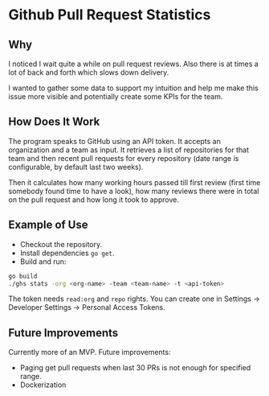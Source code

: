 # Github Pull Request Statistics

## Why

I noticed I wait quite a while on pull request reviews. Also there is at times a lot of back and forth which slows 
down delivery.

I wanted to gather some data to support my intuition and help me make this issue more visible and potentially create 
some KPIs for the team.

## How Does It Work

The program speaks to GitHub using an API token. It accepts an organization and a team as input. It retrieves a list of 
repositories for that team and then recent pull requests for every repository (date range is configurable, by default
 last two weeks).

Then it calculates how many working hours passed till first review (first time somebody found time to have a look), 
how many reviews there were in total on the pull request and how long it took to approve.

## Example of Use

- Checkout the repository.
- Install dependencies `go get`.
- Build and run:
```bash
go build
./ghs stats -org <org-name> -team <team-name> -t <api-token>
```

The token needs `read:org` and `repo` rights. You can create one in Settings -> Developer Settings -> Personal Access
 Tokens.

## Future Improvements

Currently more of an MVP. Future improvements:

- Paging get pull requests when last 30 PRs is not enough for specified range.
- Dockerization
